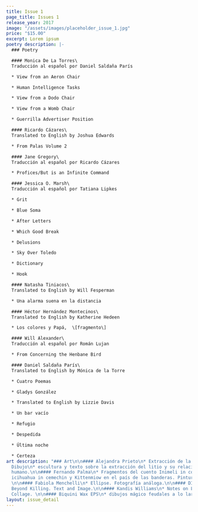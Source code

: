 ```yaml
---
title: Issue 1
page_title: Issues 1
release_year: 2017
image: "/assets/images/placeholder_issue_1.jpg"
price: "$15.00"
excerpt: Lorem ipsum
poetry description: |-
  ### Poetry

  #### Monica De La Torres\
  Traducción al español por Daniel Saldaña París

  * View from an Aeron Chair

  * Human Intelligence Tasks

  * View from a Dodo Chair

  * View from a Womb Chair

  * Guerrilla Advertiser Position

  #### Ricardo Cázares\
  Translated to English by Joshua Edwards

  * From Palas Volume 2

  #### Jane Gregory\
  Traducción al español por Ricardo Cázares

  * Profices/But is an Infinite Command

  #### Jessica O. Marsh\
  Traducción al español por Tatiana Lipkes

  * Grit

  * Blue Soma

  * After Letters

  * Which Good Break

  * Delusions

  * Sky Over Toledo

  * Dictionary

  * Hook

  #### Natasha Tiniacos\
  Translated to English by Will Fesperman

  * Una alarma suena en la distancia

  #### Héctor Hernández Montecinos\
  Translated to English by Katherine Hedeen

  * Los colores y Papá,  \[fragmento\]

  #### Will Alexander\
  Traducción al español por Román Lujan

  * From Concerning the Henbane Bird

  #### Daniel Saldaña París\
  Translated to English by Mónica de la Torre

  * Cuatro Poemas

  * Gladys González

  * Translated to English by Lizzie Davis

  * Un bar vacío

  * Refugio

  * Despedida

  * Última noche

  * Certeza
art description: "### Art\n\n#### Alejandra Prieto\n* Extracción de la piedra de locura.\n\n####
  Dibujo\n* escultura y texto sobre la extracción del litio y su relación con el cuerpo
  humano.\n\n#### Fernando Palma\n* Fragmentos del cuento Inimeli in coyotl ihuan
  icihuahua in cemechin y Kittenmiow en el país de las banderas. Pintura digital.
  \n\n#### Fabiola Menchelli\n* Ellipse. Fotografía análoga.\n\n#### DINO DINCO\n*
  Beyond Killing. Text and Image.\n\n#### Kandis Williams\n* Notes on Love. Text and
  Collage. \n\n#### Biquini Wax EPS\n* dibujos mágico feudales a lo largo de la publicación.\n\n\n"
layout: issue_detail
---
```


